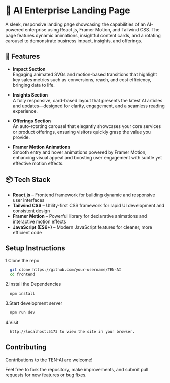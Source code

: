 # 🚀 AI Enterprise Landing Page

A sleek, responsive landing page showcasing the capabilities of an AI-powered enterprise using React.js, Framer Motion, and Tailwind CSS. The page features dynamic animations, insightful content cards, and a rotating carousel to demonstrate business impact, insights, and offerings.

## 🌟 Features

- **Impact Section**  
  Engaging animated SVGs and motion-based transitions that highlight key sales metrics such as conversions, reach, and cost efficiency, bringing data to life.

- **Insights Section**  
  A fully responsive, card-based layout that presents the latest AI articles and updates—designed for clarity, engagement, and a seamless reading experience.

- **Offerings Section**  
  An auto-rotating carousel that elegantly showcases your core services or product offerings, ensuring visitors quickly grasp the value you provide.

- **Framer Motion Animations**  
  Smooth entry and hover animations powered by Framer Motion, enhancing visual appeal and boosting user engagement with subtle yet effective motion effects.

## 📦 Tech Stack

- **React.js** – Frontend framework for building dynamic and responsive user interfaces
- **Tailwind CSS** – Utility-first CSS framework for rapid UI development and consistent design
- **Framer Motion** – Powerful library for declarative animations and interactive motion effects
- **JavaScript (ES6+)** – Modern JavaScript features for cleaner, more efficient code

## Setup Instructions

1.Clone the repo

```bash
  git clone https://github.com/your-username/TEN-AI
  cd frontend
```

2.Install the Dependencies

```bash
  npm install
```

3.Start development server

```bash
  npm run dev
```

4.Visit

```bash
  http://localhost:5173 to view the site in your browser.
```

## Contributing

Contributions to the TEN-AI are welcome!

Feel free to fork the repository, make improvements, and submit pull requests for new features or bug fixes.
